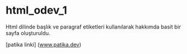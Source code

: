 # html_odev_1
Html dilinde başlık ve paragraf etiketleri kullanılarak hakkımda basit bir sayfa oluşturuldu.

[patika linki] (www.patika.dev)
